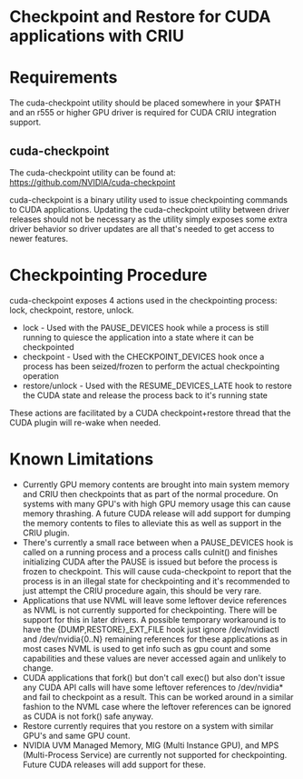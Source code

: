 Checkpoint and Restore for CUDA applications with CRIU
======================================================

# Requirements
The cuda-checkpoint utility should be placed somewhere in your $PATH and an r555
or higher GPU driver is required for CUDA CRIU integration support.

## cuda-checkpoint
The cuda-checkpoint utility can be found at:
https://github.com/NVIDIA/cuda-checkpoint

cuda-checkpoint is a binary utility used to issue checkpointing commands to CUDA
applications. Updating the cuda-checkpoint utility between driver releases
should not be necessary as the utility simply exposes some extra driver behavior
so driver updates are all that's needed to get access to newer features.

# Checkpointing Procedure
cuda-checkpoint exposes 4 actions used in the checkpointing process: lock,
checkpoint, restore, unlock.

* lock - Used with the PAUSE_DEVICES hook while a process is still running to
  quiesce the application into a state where it can be checkpointed
* checkpoint - Used with the CHECKPOINT_DEVICES hook once a process has been
  seized/frozen to perform the actual checkpointing operation
* restore/unlock - Used with the RESUME_DEVICES_LATE hook to restore the CUDA
  state and release the process back to it's running state

These actions are facilitated by a CUDA checkpoint+restore thread that the CUDA
plugin will re-wake when needed.

# Known Limitations
* Currently GPU memory contents are brought into main system memory and CRIU
  then checkpoints that as part of the normal procedure. On systems with many
  GPU's with high GPU memory usage this can cause memory thrashing. A future
  CUDA release will add support for dumping the memory contents to files to
  alleviate this as well as support in the CRIU plugin.
* There's currently a small race between when a PAUSE_DEVICES hook is called on
  a running process and a process calls cuInit() and finishes initializing CUDA
  after the PAUSE is issued but before the process is frozen to checkpoint. This
  will cause cuda-checkpoint to report that the process is in an illegal state
  for checkpointing and it's recommended to just attempt the CRIU procedure
  again, this should be very rare.
* Applications that use NVML will leave some leftover device references as NVML
  is not currently supported for checkpointing. There will be support for this
  in later drivers. A possible temporary workaround is to have the
  {DUMP,RESTORE}_EXT_FILE hook just ignore /dev/nvidiactl and /dev/nvidia{0..N}
  remaining references for these applications as in most cases NVML is used to
  get info such as gpu count and some capabilities and these values are never
  accessed again and unlikely to change.
* CUDA applications that fork() but don't call exec() but also don't issue any
  CUDA API calls will have some leftover references to /dev/nvidia* and fail to
  checkpoint as a result. This can be worked around in a similar fashion to the
  NVML case where the leftover references can be ignored as CUDA is not fork()
  safe anyway.
* Restore currently requires that you restore on a system with similar GPU's and
  same GPU count.
* NVIDIA UVM Managed Memory, MIG (Multi Instance GPU), and MPS (Multi-Process
  Service) are currently not supported for checkpointing. Future CUDA releases
  will add support for these.
